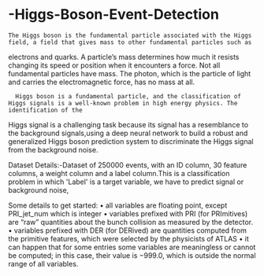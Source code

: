 # -Higgs-Boson-Event-Detection
    The Higgs boson is the fundamental particle associated with the Higgs field, a field that gives mass to other fundamental particles such as 
electrons and quarks. A particle’s mass determines how much it resists changing its speed or position when it encounters a force. Not all fundamental particles have mass. The photon, which is the particle of light and carries the electromagnetic force, has no mass at all.
      
      Higgs boson is a fundamental particle, and the classification of Higgs signals is a well-known problem in high energy physics. The identification of the 
Higgs signal is a challenging task because its signal has a resemblance to the background signals,using a deep neural network to build a robust and generalized Higgs boson prediction system to discriminate the Higgs signal from the background noise.


Dataset Details:-Dataset of 250000 events, with an ID column, 30 feature columns, a weight column and a label column.This is a classification problem in which 'Label' is a target variable, we have to predict signal or background noise, 


Some details to get started:
• all variables are floating point, except PRI_jet_num which is integer
• variables prefixed with PRI (for PRImitives) are “raw” quantities about the bunch collision as 
measured by the detector.
• variables prefixed with DER (for DERived) are quantities computed from the primitive features, 
which were selected by the physicists of ATLAS
• it can happen that for some entries some variables are meaningless or cannot be computed; in
this case, their value is −999.0, which is outside the normal range of all variables.
